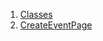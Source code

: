 

1. [Classes](file-___home_harshil_Desktop_open-source_palisadoes_talawa_lib_views_after_auth_screens_events_create_event_page/#classes)
2. [CreateEventPage](file-___home_harshil_Desktop_open-source_palisadoes_talawa_lib_views_after_auth_screens_events_create_event_page/CreateEventPage-class.html)
